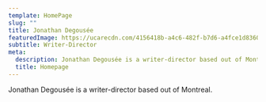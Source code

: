 ```yaml
---
template: HomePage
slug: ""
title: Jonathan Degousée
featuredImage: https://ucarecdn.com/4156418b-a4c6-482f-b7d6-a4fce1d8360d/
subtitle: Writer-Director
meta:
  description: Jonathan Degousée is a writer-director based out of Montreal.
  title: Homepage
---
```

Jonathan Degousée is a writer-director based out of Montreal.